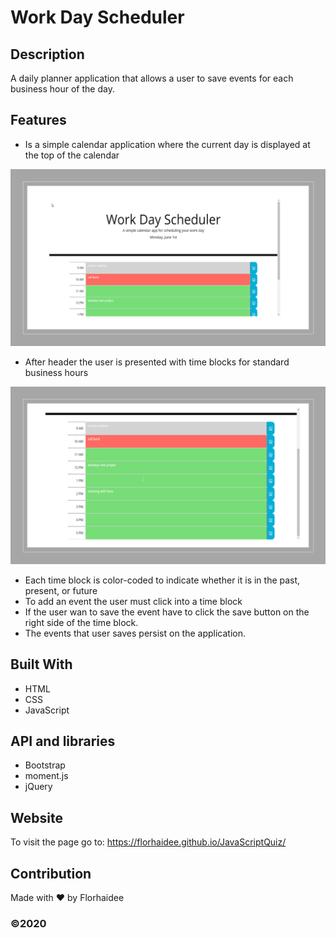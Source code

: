 # Work Day Scheduler

## Description
A daily planner application that allows a user to save events for each business hour of the day.

## Features
* Is a simple calendar application where the current day is displayed at the top of the calendar

![main page](./assets/images/img/Slide1.PNG)

* After header the user is presented with time blocks for standard business hours

 ![main page](./assets/images/img/Slide2.PNG)

* Each time block is color-coded to indicate whether it is in the past, present, or future
* To add an event the user must click into a time block
* If the user wan to save the event have to click the save button on the right side of the time block.
* The events that user saves persist on the application.


## Built With
* HTML
* CSS
* JavaScript

## API and libraries
* Bootstrap
* moment.js
* jQuery

## Website
To visit the page go to:
https://florhaidee.github.io/JavaScriptQuiz/

## Contribution
Made with ❤️ by Florhaidee

### ©️2020 
